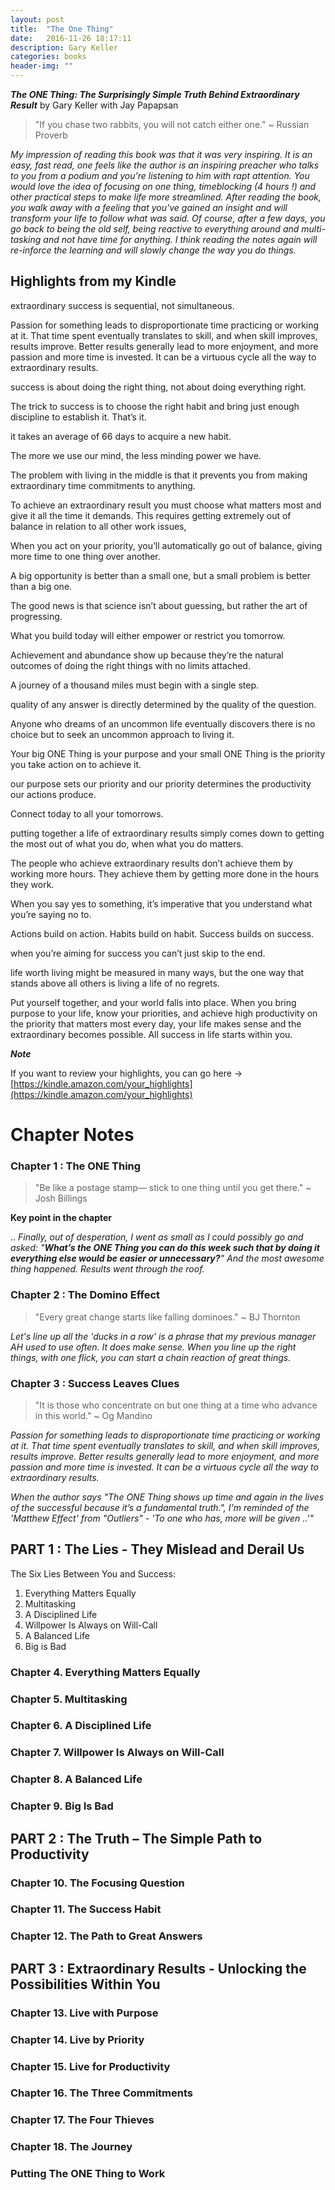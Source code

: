 ```yaml
---
layout: post
title:  "The One Thing"
date:   2016-11-26 18:17:11
description: Gary Keller
categories: books
header-img: ""
---
```


**_The ONE Thing: The Surprisingly Simple Truth Behind Extraordinary Result_** by Gary Keller with Jay Papapsan

> "If you chase two rabbits, you will not catch either one." ~ Russian Proverb

_My impression of reading this book was that it was very inspiring. It is an easy, fast read, one feels like the author is an inspiring preacher who talks to you from a podium and you're listening to him with rapt attention. You would love the idea of focusing on one thing, timeblocking (4 hours !) and other practical steps to make life more streamlined. After reading the book, you walk away with a feeling that you've gained an insight and will transform your life to follow what was said. Of course, after a few days, you go back to being the old self, being reactive to everything around and multi-tasking and not have time for anything. I think reading the notes again will re-inforce the learning and will slowly change the way you do things._

## Highlights from my Kindle 

extraordinary success is sequential, not simultaneous.    

Passion for something leads to disproportionate time practicing or working at it. That time spent eventually translates to skill, and when skill improves, results improve. Better results generally lead to more enjoyment, and more passion and more time is invested. It can be a virtuous cycle all the way to extraordinary results.  

success is about doing the right thing, not about doing everything right.    

The trick to success is to choose the right habit and bring just enough discipline to establish it. That’s it.    

it takes an average of 66 days to acquire a new habit.    

The more we use our mind, the less minding power we have.    

The problem with living in the middle is that it prevents you from making extraordinary time commitments to anything.    

To achieve an extraordinary result you must choose what matters most and give it all the time it demands. This requires getting extremely out of balance in relation to all other work issues,    

When you act on your priority, you’ll automatically go out of balance, giving more time to one thing over another.    

A big opportunity is better than a small one, but a small problem is better than a big one.    

The good news is that science isn’t about guessing, but rather the art of progressing.    

What you build today will either empower or restrict you tomorrow.    

Achievement and abundance show up because they’re the natural outcomes of doing the right things with no limits attached.    

A journey of a thousand miles must begin with a single step.    

quality of any answer is directly determined by the quality of the question.    

Anyone who dreams of an uncommon life eventually discovers there is no choice but to seek an uncommon approach to living it.    

Your big ONE Thing is your purpose and your small ONE Thing is the priority you take action on to achieve it.    

our purpose sets our priority and our priority determines the productivity our actions produce.    

Connect today to all your tomorrows.    

putting together a life of extraordinary results simply comes down to getting the most out of what you do, when what you do matters.    

The people who achieve extraordinary results don’t achieve them by working more hours. They achieve them by getting more done in the hours they work.    

When you say yes to something, it’s imperative that you understand what you’re saying no to.    

Actions build on action. Habits build on habit. Success builds on success.    

when you’re aiming for success you can’t just skip to the end.    

life worth living might be measured in many ways, but the one way that stands above all others is living a life of no regrets.    

Put yourself together, and your world falls into place. When you bring purpose to your life, know your priorities, and achieve high productivity on the priority that matters most every day, your life makes sense and the extraordinary becomes possible. All success in life starts within you.    

**_Note_**

If you want to review your highlights, you can go here -> [https://kindle.amazon.com/your_highlights](https://kindle.amazon.com/your_highlights)

# Chapter Notes

### Chapter 1 : The ONE Thing
> "Be like a postage stamp— stick to one thing until you get there." ~ Josh Billings

**Key point in the chapter**

.. _Finally, out of desperation, I went as small as I could possibly go and asked: "**What’s the ONE Thing you can do this week such that by doing it everything else would be easier or unnecessary?**" And the most awesome thing happened. Results went through the roof._


### Chapter 2 : The Domino Effect
> "Every great change starts like falling dominoes." ~ BJ Thornton

_Let's line up all the 'ducks in a row' is a phrase that my previous manager AH used to use often. It does make sense. When you line up the right things, with one flick, you can start a chain reaction of great things._

### Chapter 3 : Success Leaves Clues
> "It is those who concentrate on but one thing at a time who advance in this world." ~ Og Mandino

_Passion for something leads to disproportionate time practicing or working at it. That time spent eventually translates to skill, and when skill improves, results improve. Better results generally lead to more enjoyment, and more passion and more time is invested. It can be a virtuous cycle all the way to extraordinary results._

_When the author says "The ONE Thing shows up time and again in the lives of the successful because it’s a fundamental truth.", I'm reminded of the 'Matthew Effect' from "Outliers" - 'To one who has, more will be given ..'"_

## PART 1 : The Lies - They Mislead and Derail Us

The Six Lies Between You and Success:

1. Everything Matters Equally
2. Multitasking
3. A Disciplined Life
4. Willpower Is Always on Will-Call
5. A Balanced Life
6. Big is Bad

### Chapter 4.	Everything Matters Equally

### Chapter 5.	Multitasking

### Chapter 6.	A Disciplined Life

### Chapter 7.	Willpower Is Always on Will-Call

### Chapter 8.	A Balanced Life

### Chapter 9.	Big Is Bad

## PART 2 : The Truth – The Simple Path to Productivity

### Chapter 10.	The Focusing Question

### Chapter 11.	The Success Habit

### Chapter 12.	The Path to Great Answers

## PART 3 : Extraordinary Results - Unlocking the Possibilities Within You

### Chapter 13.	Live with Purpose

### Chapter 14.	Live by Priority

### Chapter 15.	Live for Productivity

### Chapter 16.	The Three Commitments

### Chapter 17.	The Four Thieves

### Chapter 18.	The Journey

### Putting The ONE Thing to Work

